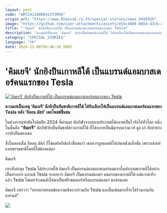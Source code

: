 ```yaml
---
layout: post
code: "ART24110806413Y3MS6"
origin_url: "https://www.khaosod.co.th/special-stories/news_9495926"
image: "https://github.com/user-attachments/assets/e55c4806-8654-43cb-aa2b-e1ff710b194f"
title: "'คิมเยจี' นักยิงปืนเกาหลีใต้ เป็นแบรนด์แอมบาสเดอร์คนแรกของ Tesla"
description: "ความเท่เป็นเหตุ 'คิมเยจี' นักยิงปืนทีมชาติเกาหลีใต้ ได้รับเลือกให้เป็นแบรนด์แอมบาสเดอร์คนแรกของ Tesla หลัง 'อีลอน มัสก์' เคยโพสต์ชื่นชม"
category: "SPECIAL_STORIES"
language: "th"
date: 2024-11-08T06:46:30.990Z
---
```


# 'คิมเยจี' นักยิงปืนเกาหลีใต้ เป็นแบรนด์แอมบาสเดอร์คนแรกของ Tesla

[!['คิมเยจี' นักยิงปืนเกาหลีใต้ เป็นแบรนด์แอมบาสเดอร์คนแรกของ Tesla](https://www.khaosod.co.th/wpapp/uploads/2024/11/Kim-Ye-ji-2.jpg "'คิมเยจี' นักยิงปืนเกาหลีใต้ เป็นแบรนด์แอมบาสเดอร์คนแรกของ Tesla")](https://www.khaosod.co.th/wpapp/uploads/2024/11/Kim-Ye-ji-2.jpg)

**ความเท่เป็นเหตุ ‘คิมเยจี’ นักยิงปืนทีมชาติเกาหลีใต้ ได้รับเลือกให้เป็นแบรนด์แอมบาสเดอร์คนแรกของ Tesla หลัง ‘อีลอน มัสก์’ เคยโพสต์ชื่นชม**

ในช่วงการแข่งขันโอลิมปิก 2024 ที่ผ่านมา นักกีฬาจากลหายประเทศได้กลายเป็นไวรัลไปทั่วโลก หนึ่งในนั้นคือ **“คิมเยจี”** นักกีฬายิงปืนทีมชาติชาวเกาหลีใต้ ที่ได้กลายเป็นมีมจากความ เท่ คูล เก๋ กับท่าทางการยิงปืนของเธอ

ซึ่งในตอนนั้น อีลอน มัสก์ ก็ได้แชร์คลิปแล้วชื่นชมว่า เธอควรถูกแคสต์ไปเล่นหนังแอ็กชั่น เพราะเธอเท่แบบธรรมชาติโดยที่ไม่ต้องแสดง

คิมเยจี

กระทั่งล่าสุด Tesla ได้ประกาศให้ คิมเยจี เป็นแบรนด์แอมบาสเดอร์คนแรกในประเทศเกาหลีใต้อย่างเป็นทางการ และแม้ Tesla จะบอกว่า คิมเยจี เป็นแบรนด์แอมฯ คนแรกของเกาหลีใต้ แต่ความจริงแล้ว Tesla ไม่เคยจ้างคนดังให้มาเป็นพรีเซนเตอร์หรือแบรนด์แอมฯ มาก่อนเลย

คิมเยจี กล่าวว่า “อยากถ่ายทอดข้อความเชิงบวกร่วมกับ Tesla และตื่นเต้นมากที่จะได้ร่วมงานกับแบรนด์”

[![](https://www.khaosod.co.th/wpapp/uploads/2024/11/c1e361eb-e365-4808-9207-5df67515de8d.jpg)](https://www.khaosod.co.th/wpapp/uploads/2024/11/c1e361eb-e365-4808-9207-5df67515de8d.jpg)